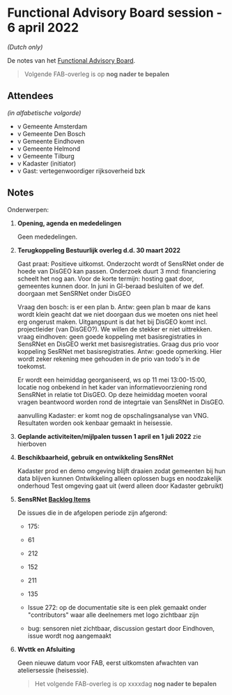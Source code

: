 # Functional Advisory Board session - 6 april 2022

_(Dutch only)_

De notes van het [Functional Advisory Board](../FAB.md).

> Volgende FAB-overleg is op **nog nader te bepalen**

## Attendees

_(in alfabetische volgorde)_

- v Gemeente Amsterdam
- v Gemeente Den Bosch
- v Gemeente Eindhoven
- v Gemeente Helmond
- v Gemeente Tilburg
- v Kadaster (initiator)
- v Gast: vertegenwoordiger rijksoverheid bzk

## Notes

Onderwerpen:

1. **Opening, agenda en mededelingen**
   
     Geen mededelingen.
          
     
2. **Terugkoppeling Bestuurlijk overleg d.d. 30 maart 2022**
     
     Gast praat:
     Positieve uitkomst.
     Onderzocht wordt of SensRNet onder de hoede van DisGEO kan passen. Onderzoek duurt 3 mnd: financiering scheelt het nog aan.
     Voor de korte termijn: hosting gaat door, gemeentes kunnen door.
     In juni in GI-beraad besluiten of we def. doorgaan met SenSRNet onder DisGEO
     
     Vraag den bosch: is er een plan b.
     Antw: geen plan b maar de kans wordt klein geacht dat we niet doorgaan dus we moeten ons niet heel erg ongerust maken. Uitgangspunt is dat het bij DisGEO komt incl. projectleider (van DisGEO?). We willen de stekker er niet uittrekken.
     vraag eindhoven: geen goede koppeling met basisregistraties in SensRNet en DisGEO werkt met basisregistraties. Graag dus prio voor koppeling SesRNet met basisregistraties.
     Antw: goede opmerking. Hier wordt zeker rekening mee gehouden in de prio van todo's in de toekomst.
     
     Er wordt een heimiddag georganiseerd, ws op 11 mei 13:00-15:00, locatie nog onbekend in het kader van informatievoorziening rond SensRNet in relatie tot DisGEO. Op deze heimiddag moeten vooral vragen beantwoord worden rond de integrtaie van SensRNet in DisGEO.
     
     aanvulling Kadaster: er komt nog de opschalingsanalyse van VNG. Resultaten worden ook kenbaar gemaakt in heisessie.
     
3. **Geplande activiteiten/mijlpalen tussen 1 april en 1 juli 2022**
     zie hierboven
     
4. **Beschikbaarheid, gebruik en ontwikkeling SensRNet**
     
     Kadaster prod en demo omgeving blijft draaien zodat gemeenten bij hun data blijven kunnen
     Ontwikkeling alleen oplossen bugs en noodzakelijk onderhoud
     Test omgeving gaat uit (werd alleen door Kadaster gebruikt)
     
     
5. **SensRNet [Backlog Items](https://github.com/orgs/kadaster-labs/projects/1)**
     
     De issues die in de afgelopen periode zijn afgerond:
     
     - 175: 
     - 61
     - 212
     - 152
     - 211
     
     - 135
     - Issue 272: op de documentatie site is een plek gemaakt onder "contributors" waar alle deelnemers met logo zichtbaar zijn
     - bug: sensoren niet zichtbaar, discussion gestart door Eindhoven, issue wordt nog aangemaakt
     

6. **Wvttk en Afsluiting**

     Geen nieuwe datum voor FAB, eerst uitkomsten afwachten van ateliersessie (heisessie).
          
     > Het volgende FAB-overleg is op xxxxdag **nog nader te bepalen**
